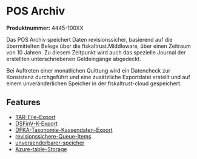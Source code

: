 # POS Archiv

**Produktnummer:** 4445-100XX

Das POS Archiv speichert Daten revisionssicher, basierend auf die übermittelten Belege über die fiskaltrust.Middleware, über einen Zeitraum von 10 Jahren. Zu diesem Zeitpunkt wird auch das spezielle Journal der erstellten unterschriebenen Geldeingänge abgedeckt.

Bei Auftreten einer monatlichen Quittung wird ein Datencheck zur Konsistenz durchgeführt und eine zusätzliche Exportdatei erstellt und auf einem unveränderlichen Speicher in der fiskaltrust-cloud gespeichert.

## Features

- [TAR-File-Export](../features/TAR-File-Export.md) 
- [DSFinV-K-Export](../features/DSFinV-K-Export.md) 
- [DFKA-Taxonomie-Kassendaten-Export](../features/DFKA-Taxonomie-Kassendaten-Export.md) 
-  [revisionssichere-Queue-Items](../features/revisionssichere-Queue-Items.md) 
-  [unveraenderbarer-speicher](../features/unveraenderbarer-speicher.md)
-   [Azure-table-Storage](../../compliance-as-a-service/features/Azure-table-Storage.md) 
